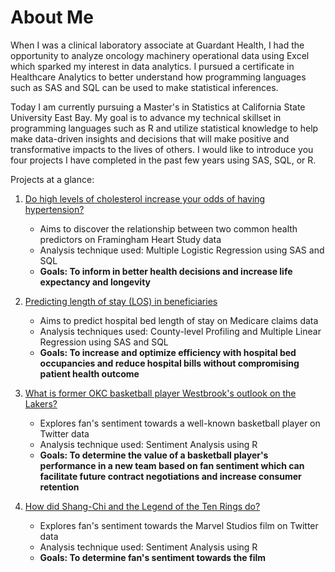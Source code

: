 # About Me

When I was a clinical laboratory associate at Guardant Health, I had the opportunity to analyze oncology machinery operational data using Excel which sparked my interest in data analytics.
I pursued a certificate in Healthcare Analytics to better understand how programming languages such as SAS and SQL can be used to make statistical inferences.

Today I am currently pursuing a Master's in Statistics at California State University East Bay. My goal is to advance my technical skillset in programming languages such as R and utilize statistical knowledge to help make data-driven insights and decisions that will make positive and transformative impacts to the lives of others.
I would like to introduce you four projects I have completed in the past few years using SAS, SQL, or R.

Projects at a glance:

1. [Do high levels of cholesterol increase your odds of having hypertension?](https://github.com/ihnguyen/SAS_Project)
   - Aims to discover the relationship between two common health predictors on Framingham Heart Study data
   - Analysis technique used: Multiple Logistic Regression using SAS and SQL
   -  **Goals: To inform in better health decisions and increase life expectancy and longevity**

2. [Predicting length of stay (LOS) in beneficiaries](https://github.com/ihnguyen/SAS_Project2)
   - Aims to predict hospital bed length of stay on Medicare claims data
   - Analysis techniques used: County-level Profiling and Multiple Linear Regression using SAS and SQL
   - **Goals: To increase and optimize efficiency with hospital bed occupancies and reduce hospital bills without compromising patient health outcome**

3. [What is former OKC basketball player Westbrook's outlook on the Lakers?](https://github.com/ihnguyen/R_Project)
   - Explores fan's sentiment towards a well-known basketball player on Twitter data
   - Analysis technique used: Sentiment Analysis using R
   - **Goals: To determine the value of a basketball player's performance in a new team based on fan sentiment which can facilitate future contract negotiations and increase consumer retention**

4. [How did Shang-Chi and the Legend of the Ten Rings do?](https://github.com/ihnguyen/disney)
   - Explores fan's sentiment towards the Marvel Studios film on Twitter data
   - Analysis technique used: Sentiment Analysis using R
   - **Goals: To determine fan's sentiment towards the film**
